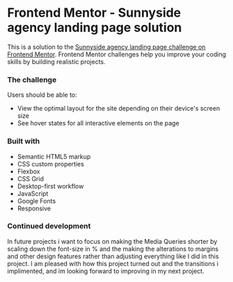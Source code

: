 # Frontend Mentor - Sunnyside agency landing page solution

This is a solution to the [Sunnyside agency landing page challenge on Frontend Mentor](https://www.frontendmentor.io/challenges/sunnyside-agency-landing-page-7yVs3B6ef). Frontend Mentor challenges help you improve your coding skills by building realistic projects.

### The challenge

Users should be able to:

- View the optimal layout for the site depending on their device's screen size
- See hover states for all interactive elements on the page

### Built with

- Semantic HTML5 markup
- CSS custom properties
- Flexbox
- CSS Grid
- Desktop-first workflow
- JavaScript
- Google Fonts
- Responsive

### Continued development

In future projects i want to focus on making the Media Queries shorter by scaling down the font-size in % and the making the alterations to margins and other design features rather than adjusting everything like I did in this project. I am pleased with how this project turned out and the transitions i implimented, and im looking forward to improving in my next project.
